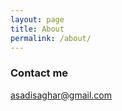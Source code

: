 ```yaml
---
layout: page
title: About
permalink: /about/
---
```


### Contact me

[asadisaghar@gmail.com](mailto:asadisaghar@gmail.com)
